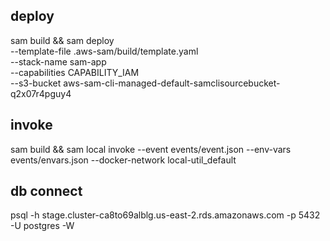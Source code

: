 ## deploy

sam build && sam deploy \
--template-file .aws-sam/build/template.yaml \
--stack-name sam-app \
--capabilities CAPABILITY_IAM \
--s3-bucket aws-sam-cli-managed-default-samclisourcebucket-q2x07r4pguy4

## invoke

sam build && sam local invoke --event events/event.json --env-vars events/envars.json --docker-network local-util_default

## db connect

psql -h stage.cluster-ca8to69alblg.us-east-2.rds.amazonaws.com -p 5432  -U postgres -W
